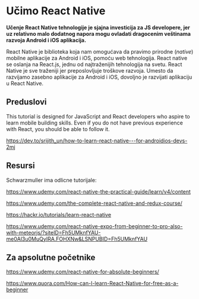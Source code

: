 # Učimo React Native

**Učenje React Native tehnologije je sjajna investicija za JS developere, jer uz relativno malo dodatnog napora mogu ovladati dragocenim veštinama razvoja Android i iOS aplikacija.**

React Native je biblioteka koja nam omogućava da pravimo prirodne (*native*) mobilne aplikacije za Android i iOS, pomoću web tehnologija. React native se oslanja na React.js, jednu od najtraženijih tehnologija na svetu. React Native je sve traženiji jer preposlovljuje troškove razvoja. Umesto da razvijamo zasebno aplikacije za Android i iOS, dovoljno je razvijati aplikaciju u React Native.

## Preduslovi

This tutorial is designed for JavaScript and React developers who aspire to learn mobile building skills.  Even if you do not have previous experience with React, you should be able to follow it. 

https://dev.to/srijith_un/how-to-learn-react-native---for-androidios-devs-2mj

## Resursi

Schwarzmuller ima odlicne tutorijale:

https://www.udemy.com/react-native-the-practical-guide/learn/v4/content

https://www.udemy.com/the-complete-react-native-and-redux-course/

https://hackr.io/tutorials/learn-react-native

https://www.udemy.com/react-native-expo-from-beginner-to-pro-also-with-meteorjs/?siteID=Fh5UMknfYAU-me0Al3u0MuQyIRA.FOHXNw&LSNPUBID=Fh5UMknfYAU

## Za apsolutne početnike

https://www.udemy.com/react-native-for-absolute-beginners/

https://www.quora.com/How-can-I-learn-React-Native-for-free-as-a-beginner

